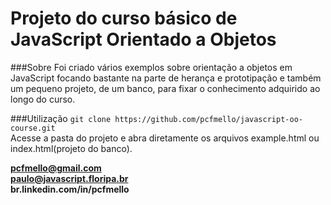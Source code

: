 # Projeto do curso básico de JavaScript Orientado a Objetos

###Sobre
Foi criado vários exemplos sobre orientação a objetos em JavaScript
 focando bastante na parte de herança e prototipação e também um 
 pequeno projeto, de um banco, para fixar o conhecimento adquirido 
 ao longo do curso.

###Utilização
`git clone https://github.com/pcfmello/javascript-oo-course.git`  
Acesse a pasta do projeto e abra diretamente os arquivos example.html ou index.html(projeto do 
banco).

**pcfmello@gmail.com**  
**paulo@javascript.floripa.br**  
**br.linkedin.com/in/pcfmello**
